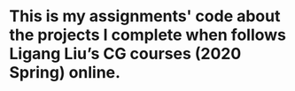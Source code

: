 # This is my assignments' code about the projects I complete when follows Ligang Liu’s CG courses (2020 Spring) online.
